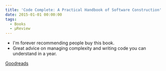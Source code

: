 ```yaml
---
title: 'Code Complete: A Practical Handbook of Software Construction'
date: 2015-01-01 00:00:00
tags:
  - Books
  - μReview
---
```

- I'm forever recommending people buy this book.
- Great advice on managing complexity and writing code you can understand in a year.

[Goodreads](https://www.goodreads.com/book/show/4845.Code_Complete?utm_medium=api&amp;utm_source=blog_book)